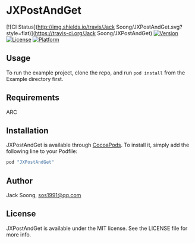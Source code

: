 # JXPostAndGet

[![CI Status](http://img.shields.io/travis/Jack Soong/JXPostAndGet.svg?style=flat)](https://travis-ci.org/Jack Soong/JXPostAndGet)
[![Version](https://img.shields.io/cocoapods/v/JXPostAndGet.svg?style=flat)](http://cocoapods.org/pods/JXPostAndGet)
[![License](https://img.shields.io/cocoapods/l/JXPostAndGet.svg?style=flat)](http://cocoapods.org/pods/JXPostAndGet)
[![Platform](https://img.shields.io/cocoapods/p/JXPostAndGet.svg?style=flat)](http://cocoapods.org/pods/JXPostAndGet)

## Usage

To run the example project, clone the repo, and run `pod install` from the Example directory first.

## Requirements

ARC

## Installation

JXPostAndGet is available through [CocoaPods](http://cocoapods.org). To install
it, simply add the following line to your Podfile:

```ruby
pod "JXPostAndGet"
```

## Author

Jack Soong, sos1991@qq.com

## License

JXPostAndGet is available under the MIT license. See the LICENSE file for more info.
